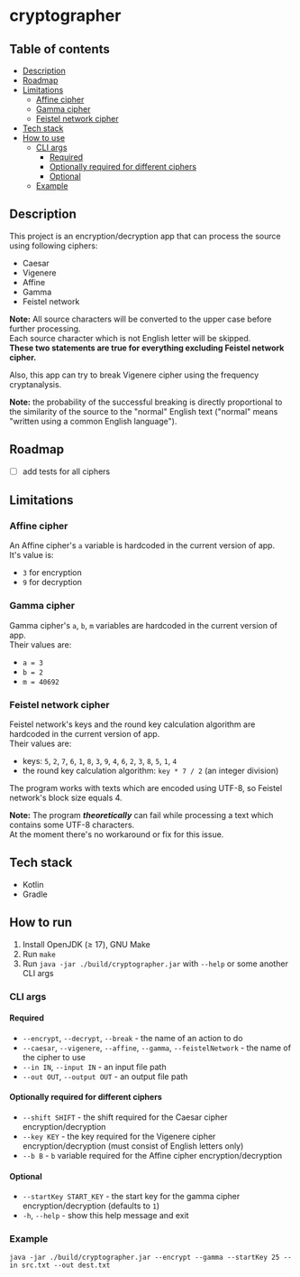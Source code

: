 # cryptographer

## Table of contents

* [Description](#description)
* [Roadmap](#roadmap)
* [Limitations](#limitations)
    * [Affine cipher](#affine-cipher)
    * [Gamma cipher](#gamma-cipher)
    * [Feistel network cipher](#feistel-network-cipher)
* [Tech stack](#tech-stack)
* [How to use](#how-to-use)
    * [CLI args](#cli-args)
        * [Required](#required)
        * [Optionally required for different ciphers](#optionally-required-for-different-ciphers)
        * [Optional](#optional)
    * [Example](#example)

## Description

This project is an encryption/decryption app that can process the source using following ciphers:

* Caesar
* Vigenere
* Affine
* Gamma
* Feistel network

**Note:** All source characters will be converted to the upper case before further processing.\
Each source character which is not English letter will be skipped.\
**These two statements are true for everything excluding Feistel network cipher.**

Also, this app can try to break Vigenere cipher using the frequency cryptanalysis.

**Note:** the probability of the successful breaking is directly proportional to the similarity of the source to the
"normal" English text ("normal" means "written using a common English language").

## Roadmap

- [ ] add tests for all ciphers

## Limitations

### Affine cipher

An Affine cipher's `a` variable is hardcoded in the current version of app.\
It's value is:

* `3` for encryption
* `9` for decryption

### Gamma cipher

Gamma cipher's `a`, `b`, `m` variables are hardcoded in the current version of app.\
Their values are:

* `a = 3`
* `b = 2`
* `m = 40692`

### Feistel network cipher

Feistel network's keys and the round key calculation algorithm are hardcoded in the current version of app.\
Their values are:

* keys: `5`, `2`, `7`, `6`, `1`, `8`, `3`, `9`, `4`, `6`, `2`, `3`, `8`, `5`, `1`, `4`
* the round key calculation algorithm: `key * 7 / 2` (an integer division)

The program works with texts which are encoded using UTF-8, so Feistel network's block size equals 4.

**Note:** The program _**theoretically**_ can fail while processing a text which contains some UTF-8 characters.\
At the moment there's no workaround or fix for this issue.

## Tech stack

* Kotlin
* Gradle

## How to run

1. Install OpenJDK (≥ 17), GNU Make
2. Run `make`
3. Run `java -jar ./build/cryptographer.jar` with `--help` or some another CLI args

### CLI args

#### Required

* `--encrypt`, `--decrypt`, `--break` - the name of an action to do
* `--caesar`, `--vigenere`, `--affine`, `--gamma`, `--feistelNetwork` - the name of the cipher to use
* `--in IN`, `--input IN` - an input file path
* `--out OUT`, `--output OUT` - an output file path

#### Optionally required for different ciphers

* `--shift SHIFT` - the shift required for the Caesar cipher encryption/decryption
* `--key KEY` - the key required for the Vigenere cipher encryption/decryption
  (must consist of English letters only)
* `--b B` - `b` variable required for the Affine cipher encryption/decryption

#### Optional

* `--startKey START_KEY` - the start key for the gamma cipher encryption/decryption (defaults to `1`)
* `-h`, `--help` - show this help message and exit

### Example

```
java -jar ./build/cryptographer.jar --encrypt --gamma --startKey 25 --in src.txt --out dest.txt
```
